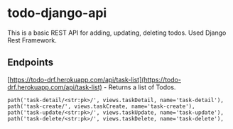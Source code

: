 # todo-django-api
This is a basic REST API for adding, updating, deleting todos. Used Django Rest Framework.

## Endpoints

[https://todo-drf.herokuapp.com/api/task-list](https://todo-drf.herokuapp.com/api/task-list) - Returns a list of Todos.


    path('task-detail/<str:pk>/', views.taskDetail, name='task-detail'),
    path('task-create/', views.taskCreate, name='task-create'),
    path('task-update/<str:pk>/', views.taskUpdate, name='task-update'),
    path('task-delete/<str:pk>/', views.taskDelete, name='task-delete'),
